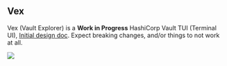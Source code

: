 ## Vex

Vex (Vault Explorer) is a **Work in Progress** HashiCorp Vault TUI (Terminal UI),
[Initial design doc](https://outline.ks.liam.sh/s/fe5484ef-07d5-4d30-ade2-8c6c76081124).
Expect breaking changes, and/or things to not work at all.

![](https://cdn.liam.sh/share/2025/07/WindowsTerminal_b3K5hy3k6A.gif)
